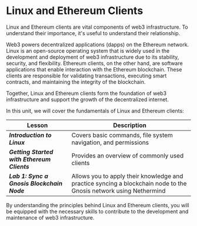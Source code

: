 # Linux and Ethereum Clients

Linux and Ethereum clients are vital components of web3 infrastructure. To understand their importance, it's useful to understand their relationship. 

Web3 powers decentralized applications (dapps) on the Ethereum network. Linux is an open-source operating system that is widely used in the development and deployment of web3 infrastructure due to its stability, security, and flexibility. Ethereum clients, on the other hand, are software applications that enable interaction with the Ethereum blockchain. These clients are responsible for validating transactions, executing smart contracts, and maintaining the integrity of the blockchain. 

Together, Linux and Ethereum clients form the foundation of web3 infrastructure and support the growth of the decentralized internet.


In this unit, we will cover the fundamentals of Linux and Ethereum clients:

| Lesson | Description |
| --- | --- |
| ***Introduction to Linux***  | Covers basic commands, file system navigation, and permissions |
| ***Getting Started with Ethereum Clients*** | Provides an overview of commonly used clients |
| ***Lab 1: Sync a Gnosis Blockchain Node*** | Allows you to apply their knowledge and practice syncing a blockchain node to the Gnosis network using Nethermind |

By understanding the principles behind Linux and Ethereum clients, you will be equipped with the necessary skills to contribute to the development and maintenance of web3 infrastructure.

